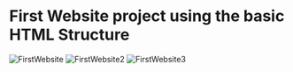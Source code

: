 # First Website project using the basic HTML Structure
![FirstWebsite](https://user-images.githubusercontent.com/99770283/208806095-24d57f81-f227-45e3-a53d-64ad43698936.png)
![FirstWebsite2](https://user-images.githubusercontent.com/99770283/208806099-ad8ee0ca-3633-4151-ba27-5f998f6c58da.png)
![FirstWebsite3](https://user-images.githubusercontent.com/99770283/208806105-64fb43f8-ab46-4012-b98b-3fa07cde548d.png)
